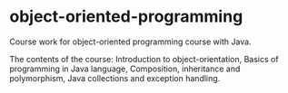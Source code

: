 # object-oriented-programming

Course work for object-oriented programming course with Java. 

The contents of the course: Introduction to object-orientation, Basics of programming in Java language, Composition, inheritance and polymorphism, Java collections and exception handling.

